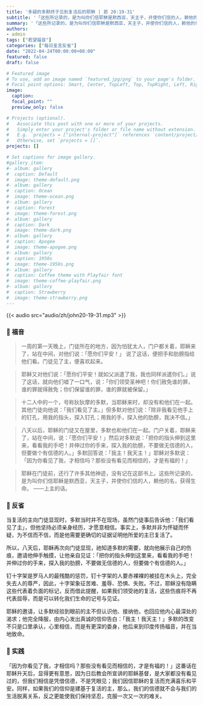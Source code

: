 ```yaml
---
title: '多疑的多默终于见到复活后的耶稣 | 若 20:19-31'
subtitle: '「这些所记录的，是为叫你们信耶稣是默西亚，天主子，并使你们信的人，赖他的名，获得生命。」（若20:31）'
summary: '「这些所记录的，是为叫你们信耶稣是默西亚，天主子，并使你们信的人，赖他的名，获得生命。」（若20:31）'
authors:
- admin
tags: ["若望福音"]
categories: ["每日圣言反省"]
date: "2022-04-24T00:00:00+08:00"
featured: false
draft: false

# Featured image
# To use, add an image named `featured.jpg/png` to your page's folder.
# Focal point options: Smart, Center, TopLeft, Top, TopRight, Left, Right, BottomLeft, Bottom, BottomRight
image:
  caption:
  focal_point: ""
  preview_only: false

# Projects (optional).
#   Associate this post with one or more of your projects.
#   Simply enter your project's folder or file name without extension.
#   E.g. `projects = ["internal-project"]` references `content/project/deep-learning/index.md`.
#   Otherwise, set `projects = []`.
projects: []

# Set captions for image gallery.
#gallery_item:
#- album: gallery
#  caption: Default
#  image: theme-default.png
#- album: gallery
#  caption: Ocean
#  image: theme-ocean.png
#- album: gallery
#  caption: Forest
#  image: theme-forest.png
#- album: gallery
#  caption: Dark
#  image: theme-dark.png
#- album: gallery
#  caption: Apogee
#  image: theme-apogee.png
#- album: gallery
#  caption: 1950s
#  image: theme-1950s.png
#- album: gallery
#  caption: Coffee theme with Playfair font
#  image: theme-coffee-playfair.png
#- album: gallery
#  caption: Strawberry
#  image: theme-strawberry.png
---
```


{{< audio src="audio/zh/john20-19-31.mp3" >}}

### :love_letter: 福音
> 一周的第一天晚上，门徒所在的地方，因为怕犹太人，门户都关着，耶稣来了，站在中间，对他们说：「愿你们平安！」 说了这话，便把手和肋膀指给他们看。门徒见了主，便喜欢起来。

> 耶稣又对他们说：「愿你们平安！就如父派遣了我，我也同样派遣你们。」说了这话，就向他们嘘了一口气，说：「你们领受圣神吧！你们赦免谁的罪，谁的罪就得赦免；你们保留谁的罪，谁的罪就被保留。」

> 十二人中的一个，号称狄狄摩的多默，当耶稣来时，却没有和他们在一起。其他门徒向他说：「我们看见了主。」但多默对他们说：「除非我看见他手上的钉孔，用我的指头，探入钉孔；用我的手，探入他的肋膀，我决不信。」

> 八天以后，耶稣的门徒又在屋里，多默也和他们在一起。门户关着，耶稣来了，站在中间，说：「愿你们平安！」然后对多默说：「把你的指头伸到这里来，看看我的手吧！并伸过你的手来，探入我的肋膀，不要做无信德的人，但要做个有信德的人。」多默回答说：「我主！我天主！」耶稣对多默说：「因为你看见了我，才相信吗？那些没有看见而相信的，才是有福的！」

> 耶稣在门徒前，还行了许多其他神迹，没有记在这部书上。这些所记录的，是为叫你们信耶稣是默西亚，天主子，并使你们信的人，赖他的名，获得生命。 ——上主的话。

### :speech_balloon: 反省
当复活的主向门徒显现时，多默当时并不在现场，虽然门徒事后告诉他：「我们看见了主」，但他坚持必须亲身经历，才愿意相信。事实上，多默并非为怀疑而怀疑，为不信而不信，而是他需要更确切的证据证明他所爱的主已复活了。

所以，八天后，耶稣再次向门徒显现，祂知道多默的需要，就向他展示自己的伤痕，邀请他伸手触摸，让他亲自见证：「把你的指头伸到这里来，看看我的手吧！并伸过你的手来，探入我的肋膀，不要做无信德的人，但要做个有信德的人。」

钉十字架是罗马人的最残酷的惩罚，钉十字架的人要赤裸裸的被挂在木头上，完全失去人的尊严，因此，十字架象征苦难、羞辱、恐惧、失败。不过，耶稣没有隐瞒这些代表着负面的标记，反而借此提醒，如果我们领受祂的复活，这些伤痕将不再代表屈辱，而是可以转化我们生命的记号与见证。

耶稣的邀请，让多默经验到眼前的主不但认识他、接纳他，也回应他内心最深处的渴求；他完全降服，由内心发出真诚的信仰告白：「我主！我天主！」多默的改变不只是口里承认，心里相信，而是有更深的委身，他后来到印度传扬福音，并在当地致命。

### :runner: 实践
「因为你看见了我，才相信吗？那些没有看见而相信的，才是有福的！」这番话在耶稣升天后，显得更有意思，因为日后教会所宣讲的耶稣基督，是大家都没有看见过的，但我们相信是凭借信德，不是凭眼见；我们因信耶稣的复活而充满喜乐和平安。同样，如果我们的信仰是建基于复活的主，那么，我们的信德就不会与我们的生活脱离关系，反之更能使我们保持坚忍，克服一次又一次的难关。

